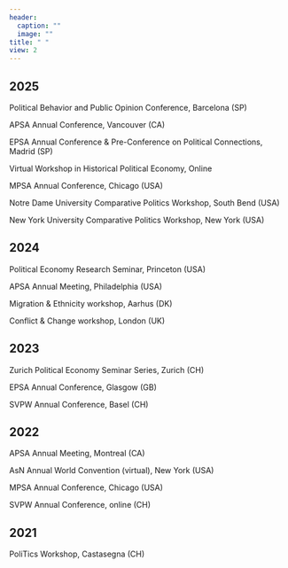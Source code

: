 ```yaml
---
header:
  caption: ""
  image: ""
title: " "
view: 2
---
```



## 2025

Political Behavior and Public Opinion Conference, Barcelona (SP)

APSA Annual Conference, Vancouver (CA)

EPSA Annual Conference &
Pre-Conference on Political Connections, Madrid (SP)

Virtual Workshop in Historical Political Economy, Online

MPSA Annual Conference, Chicago (USA)

Notre Dame University Comparative Politics Workshop, South Bend (USA)

New York University Comparative Politics Workshop, New York (USA)

## 2024

Political Economy Research Seminar, Princeton (USA)

APSA Annual Meeting, Philadelphia (USA)

Migration & Ethnicity workshop, Aarhus (DK)

Conflict & Change workshop, London (UK)

## 2023
Zurich Political Economy Seminar Series, Zurich (CH)

EPSA Annual Conference, Glasgow (GB)

SVPW Annual Conference, Basel (CH)

## 2022
APSA Annual Meeting, Montreal (CA)

AsN Annual World Convention (virtual), New York (USA)

MPSA Annual Conference, Chicago (USA)

SVPW Annual Conference, online (CH)

## 2021
PoliTics Workshop, Castasegna (CH)

